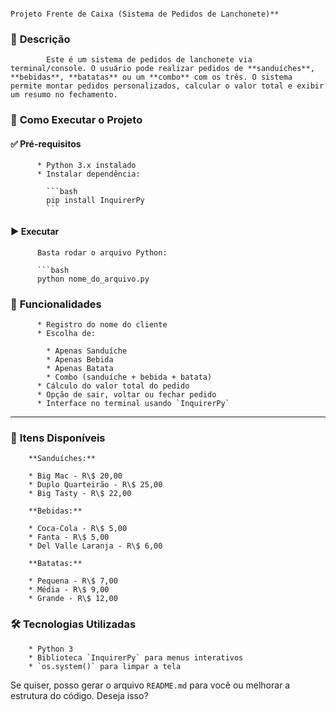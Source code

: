                                                                               Projeto Frente de Caixa (Sistema de Pedidos de Lanchonete)**

### 📌 **Descrição**

            Este é um sistema de pedidos de lanchonete via terminal/console. O usuário pode realizar pedidos de **sanduíches**, **bebidas**, **batatas** ou um **combo** com os três. O sistema permite montar pedidos personalizados, calcular o valor total e exibir um resumo no fechamento.

### 🚀 **Como Executar o Projeto**

#### ✅ **Pré-requisitos**
          
          * Python 3.x instalado
          * Instalar dependência:
          
            ```bash
            pip install InquirerPy
            ```

#### ▶️ **Executar**

          Basta rodar o arquivo Python:
          
          ```bash
          python nome_do_arquivo.py


### 🧩 **Funcionalidades**

          * Registro do nome do cliente
          * Escolha de:
          
            * Apenas Sanduíche
            * Apenas Bebida
            * Apenas Batata
            * Combo (sanduíche + bebida + batata)
          * Cálculo do valor total do pedido
          * Opção de sair, voltar ou fechar pedido
          * Interface no terminal usando `InquirerPy`

---

### 🍔 **Itens Disponíveis**
        
        **Sanduíches:**
        
        * Big Mac - R\$ 20,00
        * Duplo Quarteirão - R\$ 25,00
        * Big Tasty - R\$ 22,00
        
        **Bebidas:**
        
        * Coca-Cola - R\$ 5,00
        * Fanta - R\$ 5,00
        * Del Valle Laranja - R\$ 6,00
        
        **Batatas:**
        
        * Pequena - R\$ 7,00
        * Média - R\$ 9,00
        * Grande - R\$ 12,00

### 🛠️ **Tecnologias Utilizadas**

        * Python 3
        * Biblioteca `InquirerPy` para menus interativos
        * `os.system()` para limpar a tela



Se quiser, posso gerar o arquivo `README.md` para você ou melhorar a estrutura do código. Deseja isso?
